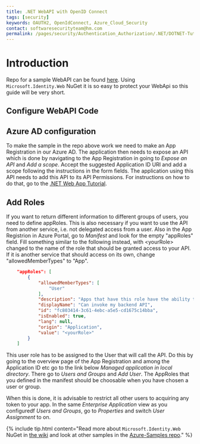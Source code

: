 ```yaml
---
title: .NET WebAPI with OpenID Connect
tags: [security]
keywords: OAUTH2, OpenIdConnect, Azure_Cloud_Security
contact: softwaresecurityteam@hm.com
permalink: /pages/security/Authentication_Authorization/.NET/DOTNET-Tutorial-OIDC-WebAPI.html
---
```


# Introduction

Repo for a sample WebAPI can be found [here](https://dev.azure.com/HM-GROUP/IAO-SoftwareSecurityHub/_git/DotNetProtectedAPI). Using `Microsoft.Identity.Web` NuGet it is so easy to protect your WebApi so this guide will be very short.

## Configure WebAPI Code


## Azure AD configuration
To make the sample in the repo above work we need to make an App Registration in our Azure AD. The application then needs to expose an API which is done by navigating to the App Registration in going to _Expose an API_ and _Add a scope_. Accept the suggested Application ID URI and add a scope following the instructions in the form fields. The application using this API needs to add this API to its API Permissions. For instructions on how to do that, go to the [.NET Web App Tutorial](/pages/security/Authentication_Authorization/.NET/DOTNET-Tutorial-OIDC-WebApp.html).

## Add Roles
If you want to return different information to different groups of users, you need to define appRoles. This is also necessary if you want to use the API from another service, i.e. not delegated access from a user. Also in the App Registrion in Azure Portal, go to _Manifest_ and look for the empty "appRoles" field.
Fill something similar to the following instead, with \<yourRole\> changed to the name of the role that should be granted access to your API. If it is another service that should access on its own, change "allowedMemberTypes" to "App".

```json
	"appRoles": [
		{
			"allowedMemberTypes": [
				"User"
			],
			"description": "Apps that have this role have the ability to invoke my API",
			"displayName": "Can invoke my backend API",
			"id": "fc803414-3c61-4ebc-a5e5-cd1675c14bba",
			"isEnabled": true,
			"lang": null,
			"origin": "Application",
			"value": "<yourRole>"
		}
	]
```
This user role has to be assigned to the User that will call the API. Do this by going to the overview page of the App Registration and among the Application ID etc go to the link below _Managed application in local directory_. There go to _Users and Groups_ and _Add User_. The AppRoles that you defined in the manifest should be choosable when you have chosen a user or group.

When this is done, it is advisable to restrict all other users to acquiring any token to your app. In the same _Enterprise Application_ view as you configuredf _Users and Groups_, go to _Properties_ and switch _User Assignment_ to on.

{% include tip.html content="Read more about `Microsoft.Identity.Web` NuGet in [the wiki](https://github.com/AzureAD/microsoft-identity-web/wiki/web-apis) and look at other samples in the [Azure-Samples repo](https://github.com/Azure-Samples/active-directory-aspnetcore-webapp-openidconnect-v2/)." %}

